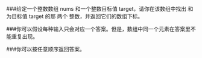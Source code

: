 ###给定一个整数数组 nums 和一个整数目标值 target，请你在该数组中找出 和为目标值 target  的那 两个 整数，并返回它们的数组下标。

###你可以假设每种输入只会对应一个答案。但是，数组中同一个元素在答案里不能重复出现。

###你可以按任意顺序返回答案。